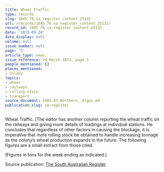 ```yaml
---
title: Wheat Traffic
type: records
slug: 1845_76_sa_register_content_25132
url: /records/1845_76_sa_register_content_25132/
record_id: 1845_76_sa_register_content_25132
date: '1873-03-24'
date_display: null
volume: null
issue_number: null
page: '5'
article_type: news
issue_reference: 24 March 1873, page 5
people_mentioned: []
places_mentioned:
- colony
topics:
- wheat
- railways
- rolling stock
- transport
source_document: 1985-87_Northern__Argus.md
publication_slug: sa-register
---
```


Wheat Traffic.  [The editor has another column reporting the wheat traffic on the railways and giving more details of loadings at individual stations.  He concludes that regardless of other factors in causing the blockage, it is imperative that more rolling stock be obtained to handle increasing tonnage as the colony’s wheat production expands in the future.  The following figures are a small extract from those cited.

(Figures in tons for the week ending as indicated.)

Source publication: [The South Australian Register](/publications/sa-register/)
